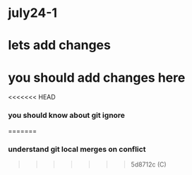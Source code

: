 # july24-1
# lets add changes

# you should add changes here

<<<<<<< HEAD
### you should know about git ignore
=======
### understand git local merges on conflict
>>>>>>> 5d8712c (C)
